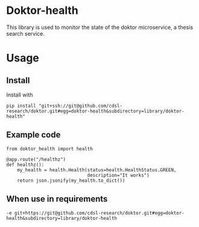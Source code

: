 # Doktor-health

This library is used to monitor the state of the doktor microservice, a thesis search service.

# Usage

## Install

Install with

```
pip install "git+ssh://git@github.com/cdsl-research/doktor.git#egg=doktor-health&subdirectory=library/doktor-health"
```

## Example code

```
from doktor_health import health

@app.route("/healthz")
def healthz():
    my_health = health.Health(status=health.HealthStatus.GREEN,
                              description="It works")
    return json.jsonify(my_health.to_dict())
```

## When use in requirements

```
-e git+https://git@github.com/cdsl-research/doktor.git#egg=doktor-health&subdirectory=library/doktor-health  
```
